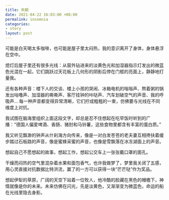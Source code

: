 ```yaml
---
title: 失眠
date: 2021-04-22 16:03:00 +08:00
permalink: insomnia
categories:
- story
layout: post
---
```


可能是白天喝太多咖啡，也可能是屋子里太闷热，我的意识离开了身体，身体悬浮在空中。

熄灯后屋子里还有很多光线：从窗外钻进来的淡黄色光和加湿器指示灯发出的微蓝色光混在一起，它们跳跃过天花板上几何形的阴影后停在门框的亮面上，静静地打量我。

还有各种声音：楼下人的交谈、楼上小孩的哭闹、冰箱电机的嗡嗡声、熬着粥的锅发出咕噜声、加湿器的嘶嘶声、客厅挂钟的咔哒声、汽车划破空气的声音、我的呼吸声... 每一种声音都变得异常清晰，它们拧成粗粗的一束，仿佛要与光线在不同维度上对抗。

我试图在脑海里组织上面这段文字，却总是忍不住想起在吃早饭时听到的广播：“德国人偏爱啤酒、香肠、猪肘和马铃薯，这些食物里都含有丰富的蛋白质。”

我又听见飘渺的钟声从什刹海方向传来，像是一对白发苍苍的老夫妻互相搀扶着缓步踏过石板路的声音，像是蜜蜂采蜜的声音，也像是雪飘落在冰冻湖面上的声音。

想起自己不愿想起的故事，想起工作，想起公交车上一张张戴口罩的面孔。

干燥而闷热的空气里混杂着水果和面包香气，也许我做梦了，梦里我关闭了五感，用心灵直接对抗数据比特洪流，赢了的一方可以获得一块“芒芒哒”作为奖品。

想起伊犁的草原，广阔的天空下站着一位牧人，他冷酷的脸藏在黑色的帽檐下，神情就像是你的未来。未来仿佛在闪光，先是淡黄色，又渐渐变为微蓝色，命运的船在光线里隐去身影。